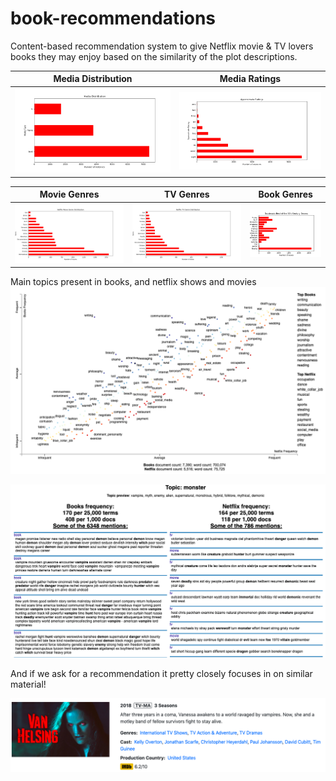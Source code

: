 # book-recommendations
Content-based recommendation system to give Netflix movie & TV lovers books they may enjoy based on the similarity of the plot descriptions. 

Media Distribution  |   Media Ratings
:---------------------:|:-------------------:
![alt_text](graphs/media_distribution.png) | ![alt_text](graphs/rounded_ratings.png) 

Movie Genres        |  TV Genres  |  Book Genres    
:-------------------------:|:-------------------------:|:-------------------------:
![alt_text](graphs/netflix_movie_genres.png)  | ![alt_text](graphs/netflix_tv_genres.png) | ![alt_text](graphs/goodreads.png)

Main topics present in books, and netflix shows and movies
![alt_text](graphs/topic_descriptions.png)


![alt_text](graphs/book_plots.png)

And if we ask for a recommendation it pretty closely focuses in on similar material!

![alt_text](graphs/van_helsing_description.png)
